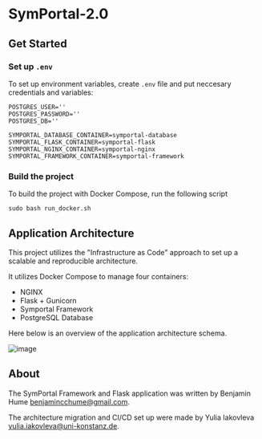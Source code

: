 # SymPortal-2.0

## Get Started

### Set up `.env`

To set up environment variables, create `.env` file and put neccesary credentials and variables:

```
POSTGRES_USER=''
POSTGRES_PASSWORD=''
POSTGRES_DB=''

SYMPORTAL_DATABASE_CONTAINER=symportal-database
SYMPORTAL_FLASK_CONTAINER=symportal-flask
SYMPORTAL_NGINX_CONTAINER=symportal-nginx
SYMPORTAL_FRAMEWORK_CONTAINER=symportal-framework
```

### Build the project

To build the project with Docker Compose, run the following script

```
sudo bash run_docker.sh
```

## Application Architecture

This project utilizes the "Infrastructure as Code" approach to set up a scalable and reproducible architecture.

It utilizes Docker Compose to manage four containers:

* NGINX
* Flask + Gunicorn
* Symportal Framework
* PostgreSQL Database

Here below is an overview of the application architecture schema.

![image](https://github.com/greenjune-ship-it/symportal-2.0/assets/83506881/fcbf98a6-37e5-4d07-8940-e39f6b96cacc)

## About

The SymPortal Framework and Flask application was written by Benjamin Hume [benjamincchume@gmail.com](benjamincchume@gmail.com).

The architecture migration and CI/CD set up were made by Yulia Iakovleva [yulia.iakovleva@uni-konstanz.de](yulia.iakovleva@uni-konstanz.de).
